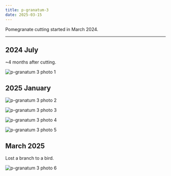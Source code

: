 ```yaml
---
title: p-granatum-3
date: 2025-03-15
---
```


Pomegranate cutting started in March 2024.

---

## 2024 July

~4 months after cutting.

![p-granatum 3 photo 1](/images/grow-logs/p-granatum-3-photo-1.jpg)

## 2025 January

![p-granatum 3 photo 2](/images/grow-logs/p-granatum-3-photo-2.jpg)

![p-granatum 3 photo 3](/images/grow-logs/p-granatum-3-photo-3.jpg)

![p-granatum 3 photo 4](/images/grow-logs/p-granatum-3-photo-4.jpg)

![p-granatum 3 photo 5](/images/grow-logs/p-granatum-3-photo-5.jpg)

## March 2025

Lost a branch to a bird.

![p-granatum 3 photo 6](/images/grow-logs/p-granatum-3-photo-6.jpg)

